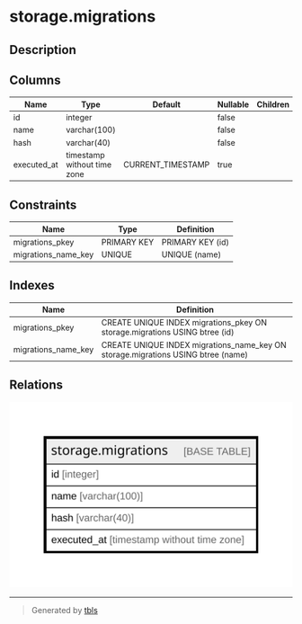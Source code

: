 # storage.migrations

## Description

## Columns

| Name | Type | Default | Nullable | Children | Parents | Comment |
| ---- | ---- | ------- | -------- | -------- | ------- | ------- |
| id | integer |  | false |  |  |  |
| name | varchar(100) |  | false |  |  |  |
| hash | varchar(40) |  | false |  |  |  |
| executed_at | timestamp without time zone | CURRENT_TIMESTAMP | true |  |  |  |

## Constraints

| Name | Type | Definition |
| ---- | ---- | ---------- |
| migrations_pkey | PRIMARY KEY | PRIMARY KEY (id) |
| migrations_name_key | UNIQUE | UNIQUE (name) |

## Indexes

| Name | Definition |
| ---- | ---------- |
| migrations_pkey | CREATE UNIQUE INDEX migrations_pkey ON storage.migrations USING btree (id) |
| migrations_name_key | CREATE UNIQUE INDEX migrations_name_key ON storage.migrations USING btree (name) |

## Relations

![er](storage.migrations.svg)

---

> Generated by [tbls](https://github.com/k1LoW/tbls)
